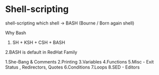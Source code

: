 # Shell-scripting
shell-scripting
which shell
-> BASH (Bourne / Born again shell)

Why Bash

1. SH + KSH + CSH + BASH

2.BASH is default in RedHat Family


1.She-Bang & Comments
2.Printing
3.Variables
4.Functions
5.Misc - Exit Status , Redirectors, Quotes
6.Conditions
7.Loops
8.SED - Editors

